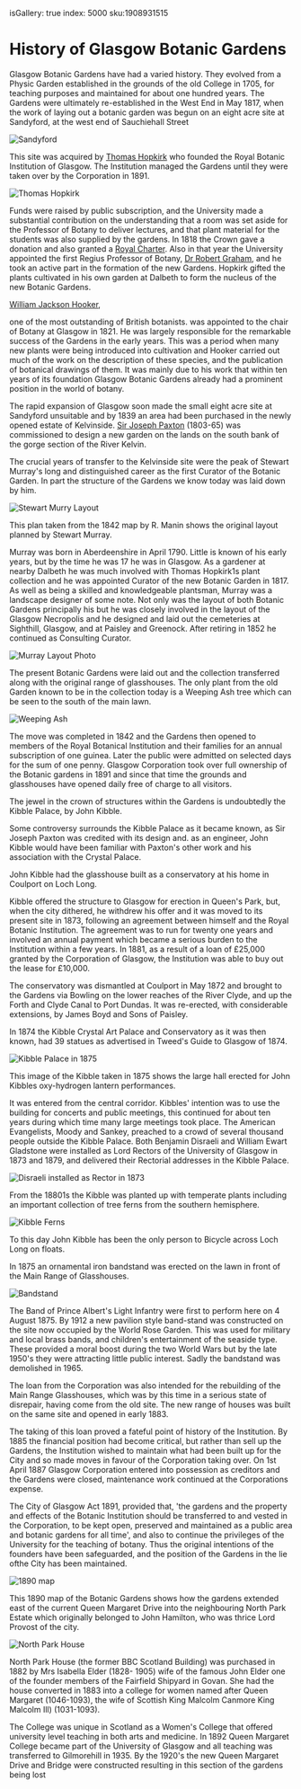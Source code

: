 isGallery: true
index: 5000
sku:1908931515

# History of Glasgow Botanic Gardens

Glasgow Botanic Gardens have had a varied history.  They evolved from
a Physic Garden established in the grounds of the old College in 1705,
for teaching purposes and maintained for about one hundred years.  The
Gardens were ultimately re-established in the West End in May 1817,
when the work of laying out a botanic garden was begun on an eight
acre site at Sandyford, at the west end of Sauchiehall Street

![Sandyford](image:sandyford.jpg)

This site was acquired by [Thomas Hopkirk](/wiki/Thomas_Hopkirk) who founded the Royal Botanic
Institution of Glasgow. The Institution managed the Gardens until they
were taken over by the Corporation in 1891.

![Thomas Hopkirk](image:hopkirk.jpg)

Funds were raised by public subscription, and the University made a
substantial contribution on the understanding that a room was set
aside for the Professor of Botany to deliver lectures, and that plant
material for the students was also supplied by the gardens. In 1818
the Crown gave a donation and also granted a [Royal Charter](/wiki/Royal_charter). Also in
that year the University appointed the first Regius Professor of
Botany, [Dr Robert Graham](/wiki/Robert_Graham_%28botanist%29), and he took an active part in the formation
of the new Gardens. Hopkirk gifted the plants cultivated in his own
garden at Dalbeth to form the nucleus of the new Botanic Gardens.

[William Jackson Hooker](/wiki.html?target=William_Jackson_Hooker),

one of the most outstanding of British botanists. was appointed to the
chair of Botany at Glasgow in 1821. He was largely responsible for the
remarkable success of the Gardens in the early years. This was a
period when many new plants were being introduced into cultivation and
Hooker carried out much of the work on the description of these
species, and the publication of botanical drawings of them. It was
mainly due to his work that within ten years of its foundation Glasgow
Botanic Gardens already had a prominent position in the world of
botany.

The rapid expansion of Glasgow soon made the small eight acre site at
Sandyford unsuitable and by 1839 an area had been purchased in the
newly opened estate of
Kelvinside. [Sir Joseph Paxton](/wiki.html?target=Joseph_Paxton)
(1803-65) was commissioned to design a new garden on the lands on the
south bank of the gorge section of the River Kelvin.

The crucial years of transfer to the Kelvinside site were the peak of
Stewart Murray's long and distinguished career as the first Curator of
the Botanic Garden. In part the structure of the Gardens we know today
was laid down by him.

![Stewart Murry Layout](image:stewart-murray-layout.jpg)

This plan taken from the 1842 map by R. Manin shows the original
layout planned by Stewart Murray.

Murray was born in Aberdeenshire in April 1790. Little is known of his
early years, but by the time he was 17 he was in Glasgow. As a
gardener at nearby Dalbeth he was much involved with Thomas Hopkirk1s
plant collection and he was appointed Curator of the new Botanic
Garden in 1817. As well as being a skilled and knowledgeable
plantsman, Murray was a landscape designer of some note. Not only was
the layout of both Botanic Gardens principally his but he was closely
involved in the layout of the Glasgow Necropolis and he designed and
laid out the cemeteries at Sighthill, Glasgow, and at Paisley and
Greenock. After retiring in 1852 he continued as Consulting Curator.

![Murray Layout Photo](image:murray-layout-photo.jpg)

The present Botanic Gardens were laid out and the collection
transferred along with the original range of glasshouses. The only
plant from the old Garden known to be in the collection today is a
Weeping Ash tree which can be seen to the south of the main lawn.

![Weeping Ash](image:weeping-ash.jpg)

The move was completed in 1842 and the Gardens then opened to members
of the Royal Botanical lnstitution and their families for an annual
subscription of one guinea. Later the public were admitted on selected
days for the sum of one penny. Glasgow Corporation took over full
ownership of the Botanic gardens in 1891 and since that time the
grounds and glasshouses have opened daily free of charge to all
visitors.

The jewel in the crown of structures within the Gardens is undoubtedly
the Kibble Palace, by John Kibble.

Some controversy surrounds the Kibble Palace as it became known, as
Sir Joseph Paxton was credited with its design and. as an engineer,
John Kibble would have been familiar with Paxton's other work and his
association with the Crystal Palace.

John Kibble had the glasshouse built as a conservatory at his home in
Coulport on Loch Long.

Kibble offered the structure to Glasgow for erection in Queen's Park,
but, when the city dithered, he withdrew his offer and it was moved to
its present site in 1873, following an agreement between himself and
the Royal Botanic Institution. The agreement was to run for twenty one
years and involved an annual payment which became a serious burden to
the Institution within a few years. In 1881, as a result of a loan of
£25,000 granted by the Corporation of Glasgow, the Institution was
able to buy out the lease for £10,000.

The conservatory was dismantled at Coulport in May 1872 and brought to
the Gardens via Bowling on the lower reaches of the River Clyde, and
up the Forth and Clyde Canal to Port Dundas. It was re-erected, with
considerable extensions, by James Boyd and Sons of Paisley.

In 1874 the Kibble Crystal Art Palace and Conservatory as it was then
known, had 39 statues as advertised in Tweed's Guide to Glasgow of
1874.

![Kibble Palace in 1875](image:kibble-1875.jpg)

This image of the Kibble taken in 1875 shows the large hall erected
for John Kibbles oxy-hydrogen lantern performances.


It was entered from the central corridor. Kibbles' intention was to
use the building for concerts and public meetings, this continued for
about ten years during which time many large meetings took place. The
American Evangelists, Moody and Sankey, preached to a crowd of several
thousand people outside the Kibble Palace. Both Benjamin Disraeli and
William Ewart Gladstone were installed as Lord Rectors of the
University of Glasgow in 1873 and 1879, and delivered their Rectorial
addresses in the Kibble Palace.

![Disraeli installed as Rector in 1873](image:disraeli-rector.jpg)

From the 18801s the Kibble was planted up with temperate plants
including an important collection of tree ferns from the southern
hemisphere.

![Kibble Ferns](image:kibble-ferns.jpg)

To this day John Kibble has been the only person to Bicycle across
Loch Long on floats.

In 1875 an ornamental iron bandstand was erected on the lawn in front
of the Main Range of Glasshouses.

![Bandstand](image:bandstand.jpg)

The Band of Prince Albert's Light Infantry were first to perform here
on 4 August 1875. By 1912 a new pavilion style band-stand was
constructed on the site now occupied by the World Rose Garden. This
was used for military and local brass bands, and children's
entertainment of the seaside type. These provided a moral boost during
the two World Wars but by the late 1950's they were attracting little
public interest. Sadly the bandstand was demolished in 1965.

The loan from the Corporation was also intended for the rebuilding of
the Main Range Glasshouses, which was by this time in a serious state
of disrepair, having come from the old site. The new range of houses
was built on the same site and opened in early 1883. 

The taking of this loan proved a fateful point of history of the
Institution. By 1885 the financial position had become critical, but
rather than sell up the Gardens, the Institution wished to maintain
what had been built up for the City and so made moves in favour of the
Corporation taking over. On 1st April 1887 Glasgow Corporation entered
into possession as creditors and the Gardens were closed, maintenance
work continued at the Corporations expense.

The City of Glasgow Act 1891, provided that, 'the gardens and the
property and effects of the Botanic Institution should be transferred
to and vested in the Corporation, to be kept open, preserved and
maintained as a public area and botanic gardens for all time', and
also to continue the privileges of the University for the teaching of
botany. Thus the original intentions of the founders have been
safeguarded, and the position of the Gardens in the lie ofthe City has
been maintained.

![1890 map](image:1890map.jpg)

This 1890 map of the Botanic Gardens shows how the gardens extended
east of the current Queen Margaret Drive into the neighbouring North
Park Estate which originally belonged to John Hamilton, who was thrice
Lord Provost of the city.

![North Park House](image:northparkhouse.jpg)

North Park House (the former BBC Scotland Building) was purchased in
1882 by Mrs Isabella Elder (1828- 1905) wife of the famous John Elder
one of the founder members of the Fairfield Shipyard in Govan. She had
the house converted in 1883 into a college for women named after Queen
Margaret (1046-1093), the wife of Scottish King Malcolm Canmore King
Malcolm Ill) (1031-1093). 

The College was unique in Scotland as a Women's College that offered
university level teaching in both arts and medicine. In 1892 Queen
Margaret College became part of the University of Glasgow and all
teaching was transferred to Gilmorehill in 1935.  By the 1920's the
new Queen Margaret Drive and Bridge were constructed resulting in this
section of the gardens being lost
